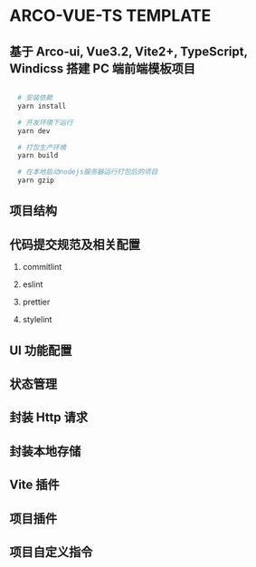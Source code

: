 # ARCO-VUE-TS TEMPLATE

## 基于 Arco-ui, Vue3.2, Vite2+, TypeScript, Windicss 搭建 PC 端前端模板项目

```sh

  # 安装依赖
  yarn install

  # 开发环境下运行
  yarn dev

  # 打包生产环境
  yarn build

  # 在本地启动nodejs服务器运行打包后的项目
  yarn gzip

```

## 项目结构

## 代码提交规范及相关配置

1. commitlint

2. eslint

3. prettier

4. stylelint

## UI 功能配置

## 状态管理

## 封装 Http 请求

## 封装本地存储

## Vite 插件

## 项目插件

## 项目自定义指令
